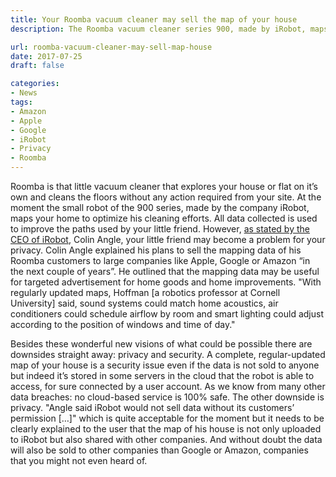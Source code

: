 ```yaml
---
title: Your Roomba vacuum cleaner may sell the map of your house
description: The Roomba vacuum cleaner series 900, made by iRobot, maps your home to improve his cleaning efforts. iRobot plans to sell this mapping data to companies like Google or Amazon.

url: roomba-vacuum-cleaner-may-sell-map-house
date: 2017-07-25
draft: false

categories:
- News
tags:
- Amazon
- Apple
- Google
- iRobot
- Privacy
- Roomba
---
```


Roomba is that little vacuum cleaner that explores your house or flat on it’s own and cleans the floors without any action required from your site. At the moment the small robot of the 900 series, made by the company iRobot, maps your home to optimize his cleaning efforts. All data collected is used to improve the paths used by your little friend. However, [as stated by the CEO of iRobot](https://www.reuters.com/article/us-irobot-strategy-idUSKBN1A91A5), Colin Angle, your little friend may become a problem for your privacy. Colin Angle explained his plans to sell the mapping data of his Roomba customers to large companies like Apple, Google or Amazon “in the next couple of years”. He outlined that the mapping data may be useful for targeted advertisement for home goods and home improvements. "With regularly updated maps, Hoffman [a robotics professor at Cornell University] said, sound systems could match home acoustics, air conditioners could schedule airflow by room and smart lighting could adjust according to the position of windows and time of day."

Besides these wonderful new visions of what could be possible there are downsides straight away: privacy and security. A complete, regular-updated map of your house is a security issue even if the data is not sold to anyone but indeed it’s stored in some servers in the cloud that the robot is able to access, for sure connected by a user account. As we know from many other data breaches: no cloud-based service is 100% safe. The other downside is privacy. "Angle said iRobot would not sell data without its customers’ permission […]" which is quite acceptable for the moment but it needs to be clearly explained to the user that the map of his house is not only uploaded to iRobot but also shared with other companies. And without doubt the data will also be sold to other companies than Google or Amazon, companies that you might not even heard of.
